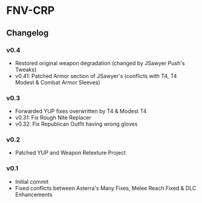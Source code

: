 # FNV-CRP
## Changelog
### v0.4
- Restored original weapon degradation (changed by JSawyer Push's Tweaks)
- v0.41: Patched Armor section of JSawyer's (conflicts with T4, T4 Modest & Combat Armor Sleeves)
### v0.3
- Forwarded YUP fixes overwritten by T4 & Modest T4
- v0.31: Fix Rough Nite Replacer
- v0.32: Fix Republican Outfit having wrong gloves
### v0.2
- Patched YUP and Weapon Retexture Project
### v0.1
- Initial commit
- Fixed conflicts between Asterra's Many Fixes, Melee Reach Fixed & DLC Enhancements